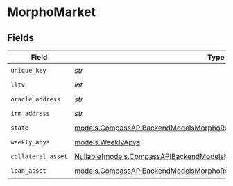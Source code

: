 # MorphoMarket


## Fields

| Field                                                                                                                                                | Type                                                                                                                                                 | Required                                                                                                                                             | Description                                                                                                                                          |
| ---------------------------------------------------------------------------------------------------------------------------------------------------- | ---------------------------------------------------------------------------------------------------------------------------------------------------- | ---------------------------------------------------------------------------------------------------------------------------------------------------- | ---------------------------------------------------------------------------------------------------------------------------------------------------- |
| `unique_key`                                                                                                                                         | *str*                                                                                                                                                | :heavy_check_mark:                                                                                                                                   | N/A                                                                                                                                                  |
| `lltv`                                                                                                                                               | *int*                                                                                                                                                | :heavy_check_mark:                                                                                                                                   | N/A                                                                                                                                                  |
| `oracle_address`                                                                                                                                     | *str*                                                                                                                                                | :heavy_check_mark:                                                                                                                                   | N/A                                                                                                                                                  |
| `irm_address`                                                                                                                                        | *str*                                                                                                                                                | :heavy_check_mark:                                                                                                                                   | N/A                                                                                                                                                  |
| `state`                                                                                                                                              | [models.CompassAPIBackendModelsMorphoReadResponseGetMarketsMarketState](../models/compassapibackendmodelsmorphoreadresponsegetmarketsmarketstate.md) | :heavy_check_mark:                                                                                                                                   | N/A                                                                                                                                                  |
| `weekly_apys`                                                                                                                                        | [models.WeeklyApys](../models/weeklyapys.md)                                                                                                         | :heavy_check_mark:                                                                                                                                   | N/A                                                                                                                                                  |
| `collateral_asset`                                                                                                                                   | [Nullable[models.CompassAPIBackendModelsMorphoReadResponseGetMarketsAsset]](../models/compassapibackendmodelsmorphoreadresponsegetmarketsasset.md)   | :heavy_check_mark:                                                                                                                                   | N/A                                                                                                                                                  |
| `loan_asset`                                                                                                                                         | [models.CompassAPIBackendModelsMorphoReadResponseGetMarketsAsset](../models/compassapibackendmodelsmorphoreadresponsegetmarketsasset.md)             | :heavy_check_mark:                                                                                                                                   | N/A                                                                                                                                                  |